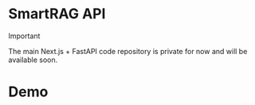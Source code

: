 # SmartRAG API
> [!IMPORTANT]  
>The main Next.js + FastAPI code repository is private for now and will be available soon.

# Demo
